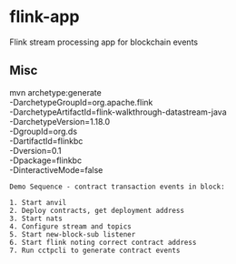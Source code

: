 # flink-app

Flink stream processing app for blockchain events


## Misc

mvn archetype:generate \
    -DarchetypeGroupId=org.apache.flink \
    -DarchetypeArtifactId=flink-walkthrough-datastream-java \
    -DarchetypeVersion=1.18.0 \
    -DgroupId=org.ds \
    -DartifactId=flinkbc \
    -Dversion=0.1 \
    -Dpackage=flinkbc \
    -DinteractiveMode=false


    Demo Sequence - contract transaction events in block:

    1. Start anvil
    2. Deploy contracts, get deployment address
    3. Start nats
    4. Configure stream and topics
    5. Start new-block-sub listener
    6. Start flink noting correct contract address
    7. Run cctpcli to generate contract events